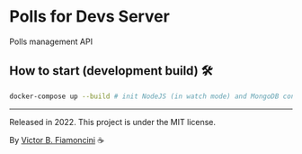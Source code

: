 # Polls for Devs Server

Polls management API

## How to start (development build) 🛠

```bash
docker-compose up --build # init NodeJS (in watch mode) and MongoDB containers
```

----------
Released in 2022. This project is under the MIT license.

By [Victor B. Fiamoncini](https://github.com/Victor-Fiamoncini) ☕

